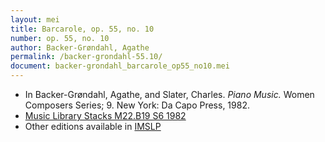 ```yaml
---
layout: mei
title: Barcarole, op. 55, no. 10
number: op. 55, no. 10
author: Backer-Grøndahl, Agathe
permalink: /backer-grondahl-55.10/
document: backer-grondahl_barcarole_op55_no10.mei
---
```


- In Backer-Grøndahl, Agathe, and Slater, Charles. *Piano Music.* Women Composers Series; 9. New York: Da Capo Press, 1982.
- <a href="https://tufts-primo.hosted.exlibrisgroup.com/permalink/f/14dinuo/01TUN_ALMA2185674780003851" target="_blank">Music Library Stacks M22.B19 S6 1982</a>
- Other editions available in <a href="https://imslp.org/wiki/12_Smaa_fantasistykker%2C_Op.55_(Backer-Gr%C3%B8ndahl%2C_Agathe)" target="_blank">IMSLP</a>
